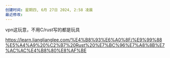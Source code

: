 ```yaml
---
创建时间: 星期四, 6月 27日 2024, 2:58 凌晨
最近修改: 
---
```



vpn这玩意，不用C/rust写的都是玩具


https://learn.lianglianglee.com/%E4%B8%93%E6%A0%8F/%E9%99%88%E5%A4%A9%20%C2%B7%20Rust%20%E7%BC%96%E7%A8%8B%E7%AC%AC%E4%B8%80%E8%AF%BE